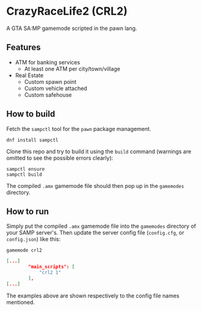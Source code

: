# CrazyRaceLife2 (CRL2)

A GTA SA:MP gamemode scripted in the pawn lang.


## Features

+ ATM for banking services
    + At least one ATM per city/town/village
+ Real Estate
    + Custom spawn point
    + Custom vehicle attached
    + Custom safehouse


## How to build

Fetch the `sampctl` tool for the `pawn` package management.

```
dnf install sampctl
```

Clone this repo and try to build it using the `build` command (warnings are omitted to see the possible errors clearly):

```
sampctl ensure
sampctl build
```

The compiled `.amx` gamemode file should then pop up in the `gamemodes` directory.


## How to run

Simply put the compiled `.amx` gamemode file into the `gamemodes` directory of your SAMP server's. Then update the server config file (`config.cfg`, or `config.json`) like this:

```
gamemode crl2
```

```json
[...]
        "main_scripts": [
            "crl2 1"
        ],
[...]
```

The examples above are shown respectively to the config file names mentioned.


